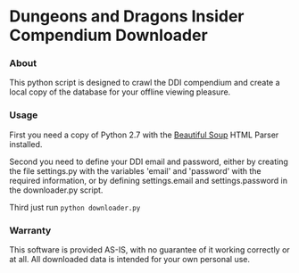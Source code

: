 # Dungeons and Dragons Insider Compendium Downloader

### About

This python script is designed to crawl the DDI compendium and create a local copy of the database for your offline viewing pleasure.


### Usage

First you need a copy of Python 2.7 with the [Beautiful Soup](http://www.crummy.com/software/BeautifulSoup/) HTML Parser installed. 

Second you need to define your DDI email and password, either by creating the file settings.py with the variables 'email' and 'password' with the required information, or by defining settings.email and settings.password in the downloader.py script.

Third just run `python downloader.py`

### Warranty

This software is provided AS-IS, with no guarantee of it working correctly or at all.  All downloaded data is intended for your own personal use.